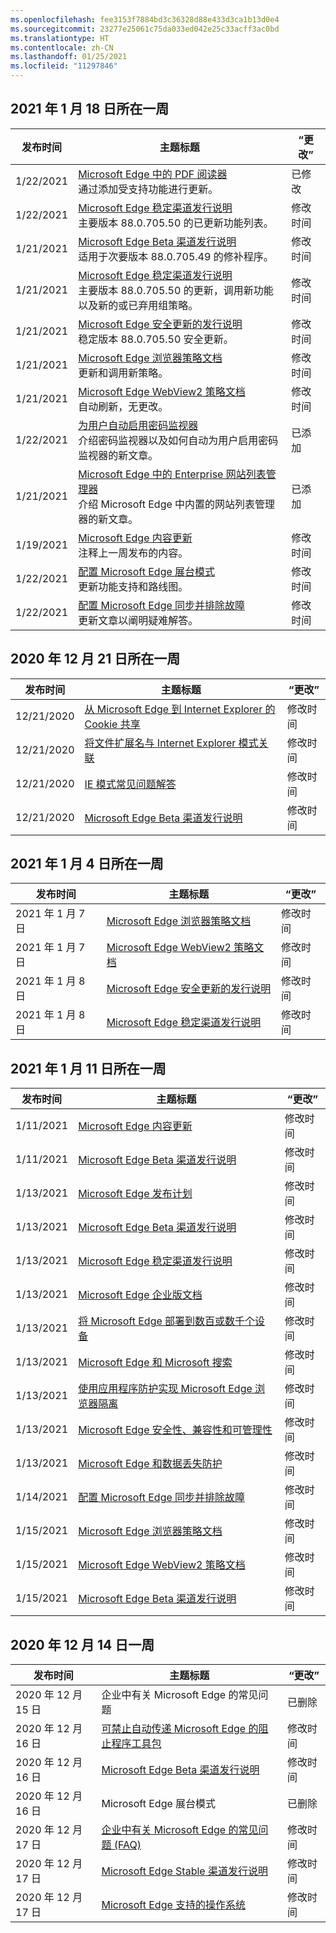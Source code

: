 ```yaml
---
ms.openlocfilehash: fee3153f7884bd3c36328d88e433d3ca1b13d0e4
ms.sourcegitcommit: 23277e25061c75da033ed042e25c33acff3ac0bd
ms.translationtype: HT
ms.contentlocale: zh-CN
ms.lasthandoff: 01/25/2021
ms.locfileid: "11297846"
---
```

<!-- This file is generated automatically each week. Changes made to this file will be overwritten.-->

## 2021 年 1 月 18 日所在一周


| 发布时间 |主题标题 | “更改” |
|------|------------|--------|
| 1/22/2021 | [Microsoft Edge 中的 PDF 阅读器](/DeployEdge/microsoft-edge-pdf)<br>通过添加受支持功能进行更新。 | 已修改 |
| 1/22/2021 | [Microsoft Edge 稳定渠道发行说明](/DeployEdge/microsoft-edge-relnote-stable-channel)<br>主要版本 88.0.705.50 的已更新功能列表。 | 修改时间 |
| 1/21/2021 | [Microsoft Edge Beta 渠道发行说明](/DeployEdge/microsoft-edge-relnote-beta-channel)<br>适用于次要版本 88.0.705.49 的修补程序。| 修改时间 |
| 1/21/2021 | [Microsoft Edge 稳定渠道发行说明](/DeployEdge/microsoft-edge-relnote-stable-channel)<br>主要版本 88.0.705.50 的更新，调用新功能以及新的或已弃用组策略。| 修改时间 |
| 1/21/2021 | [Microsoft Edge 安全更新的发行说明](/DeployEdge/microsoft-edge-relnotes-security)<br>稳定版本 88.0.705.50 安全更新。  | 修改时间 |
| 1/21/2021 | [Microsoft Edge 浏览器策略文档](/DeployEdge/microsoft-edge-policies)<br>更新和调用新策略。| 修改时间 |
| 1/21/2021 | [Microsoft Edge WebView2 策略文档](/DeployEdge/microsoft-edge-webview-policies)<br>自动刷新，无更改。 | 修改时间 |
| 1/22/2021 | [为用户自动启用密码监视器](/DeployEdge/microsoft-edge-security-password-monitor)<br>介绍密码监视器以及如何自动为用户启用密码监视器的新文章。 | 已添加 |
| 1/21/2021 | [Microsoft Edge 中的 Enterprise 网站列表管理器 ](/DeployEdge/edge-ie-mode-site-list-manager)<br>介绍 Microsoft Edge 中内置的网站列表管理器的新文章。 | 已添加 |
| 1/19/2021 | [Microsoft Edge 内容更新](/DeployEdge/microsoft-edge-content-updates)<br>注释上一周发布的内容。 | 修改时间 |
| 1/22/2021 | [配置 Microsoft Edge 展台模式](/DeployEdge/microsoft-edge-configure-kiosk-mode)<br>更新功能支持和路线图。 | 修改时间 |
| 1/22/2021 | [配置 Microsoft Edge 同步并排除故障](/DeployEdge/microsoft-edge-enterprise-sync)<br>更新文章以阐明疑难解答。 | 修改时间 |


## 2020 年 12 月 21 日所在一周


| 发布时间 |主题标题 | “更改” |
|------|------------|--------|
| 12/21/2020 | [从 Microsoft Edge 到 Internet Explorer 的 Cookie 共享](/DeployEdge/edge-ie-mode-add-guidance-cookieshare) | 修改时间 |
| 12/21/2020 | [将文件扩展名与 Internet Explorer 模式关联](/DeployEdge/edge-ie-mode-add-guidance-filetype-associations) | 修改时间 |
| 12/21/2020 | [IE 模式常见问题解答](/DeployEdge/edge-ie-mode-faq) | 修改时间 |
| 12/21/2020 | [Microsoft Edge Beta 渠道发行说明](/DeployEdge/microsoft-edge-relnote-beta-channel) | 修改时间 |


## 2021 年 1 月 4 日所在一周


| 发布时间 |主题标题 | “更改” |
|------|------------|--------|
| 2021 年 1 月 7 日 | [Microsoft Edge 浏览器策略文档](/DeployEdge/microsoft-edge-policies) | 修改时间 |
| 2021 年 1 月 7 日 | [Microsoft Edge WebView2 策略文档](/DeployEdge/microsoft-edge-webview-policies) | 修改时间 |
| 2021 年 1 月 8 日 | [Microsoft Edge 安全更新的发行说明](/DeployEdge/microsoft-edge-relnotes-security) | 修改时间 |
| 2021 年 1 月 8 日 | [Microsoft Edge 稳定渠道发行说明](/DeployEdge/microsoft-edge-relnote-stable-channel) | 修改时间 |


## 2021 年 1 月 11 日所在一周


| 发布时间 |主题标题 | “更改” |
|------|------------|--------|
| 1/11/2021 | [Microsoft Edge 内容更新](/DeployEdge/microsoft-edge-content-updates) | 修改时间 |
| 1/11/2021 | [Microsoft Edge Beta 渠道发行说明](/DeployEdge/microsoft-edge-relnote-beta-channel) | 修改时间 |
| 1/13/2021 | [Microsoft Edge 发布计划](/DeployEdge/microsoft-edge-release-schedule) | 修改时间 |
| 1/13/2021 | [Microsoft Edge Beta 渠道发行说明](/DeployEdge/microsoft-edge-relnote-beta-channel) | 修改时间 |
| 1/13/2021 | [Microsoft Edge 稳定渠道发行说明](/DeployEdge/microsoft-edge-relnote-stable-channel) | 修改时间 |
| 1/13/2021 | [Microsoft Edge 企业版文档](/DeployEdge/index) | 修改时间 |
| 1/13/2021 | [将 Microsoft Edge 部署到数百或数千个设备](/DeployEdge/microsoft-edge-video-deploy) | 修改时间 |
| 1/13/2021 | [Microsoft Edge 和 Microsoft 搜索](/DeployEdge/microsoft-edge-video-search) | 修改时间 |
| 1/13/2021 | [使用应用程序防护实现 Microsoft Edge 浏览器隔离](/DeployEdge/microsoft-edge-video-security-application-guard) | 修改时间 |
| 1/13/2021 | [Microsoft Edge 安全性、兼容性和可管理性](/DeployEdge/microsoft-edge-video-security-compatibility-manageability) | 修改时间 |
| 1/13/2021 | [Microsoft Edge 和数据丢失防护](/DeployEdge/microsoft-edge-video-security-dlp) | 修改时间 |
| 1/14/2021 | [配置 Microsoft Edge 同步并排除故障](/DeployEdge/microsoft-edge-enterprise-sync) | 修改时间 |
| 1/15/2021 | [Microsoft Edge 浏览器策略文档](/DeployEdge/microsoft-edge-policies) | 修改时间 |
| 1/15/2021 | [Microsoft Edge WebView2 策略文档](/DeployEdge/microsoft-edge-webview-policies) | 修改时间 |
| 1/15/2021 | [Microsoft Edge Beta 渠道发行说明](/DeployEdge/microsoft-edge-relnote-beta-channel) | 修改时间 |


## 2020 年 12 月 14 日一周


| 发布时间 |主题标题 | “更改” |
|------|------------|--------|
| 2020 年 12 月 15 日 | 企业中有关 Microsoft Edge 的常见问题 | 已删除 |
| 2020 年 12 月 16 日 | [可禁止自动传递 Microsoft Edge 的阻止程序工具包](/DeployEdge/microsoft-edge-blocker-toolkit) | 修改时间 |
| 2020 年 12 月 16 日 | [Microsoft Edge Beta 渠道发行说明](/DeployEdge/microsoft-edge-relnote-beta-channel) | 修改时间 |
| 2020 年 12 月 16 日 | Microsoft Edge 展台模式 | 已删除 |
| 2020 年 12 月 17 日 | [企业中有关 Microsoft Edge 的常见问题 (FAQ)](/DeployEdge/faqs-edge-in-the-enterprise) | 修改时间 |
| 2020 年 12 月 17 日 | [Microsoft Edge Stable 渠道发行说明](/DeployEdge/microsoft-edge-relnote-stable-channel) | 修改时间 |
| 2020 年 12 月 17 日 | [Microsoft Edge 支持的操作系统](/DeployEdge/microsoft-edge-supported-operating-systems) | 修改时间 |
